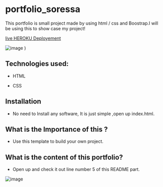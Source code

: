 # portfolio_soressa

 This portfolio is small project made by using html / css and Boostrap.I will be using this to show case my project!
 
 [live HEROKU Deployement](https://portfolio-soressa.herokuapp.com/)
 
![image](https://user-images.githubusercontent.com/78699309/114805689-4a0d4a80-9d58-11eb-8902-4bc3e954b8d2.jpg)
) 

## Technologies used:

- HTML

- CSS

## Installation

* No need to Install any software, It is just simple ,open up index.html.

## What is the Importance of this ?

- Use this template to build your own project.

## What is the content of this portfolio?

- Open up and check it out line number 5 of this README part.

![image](https://user-images.githubusercontent.com/78699309/137188337-9ee6c7e2-40ae-42d5-94f8-1912f4708a7e.png)

